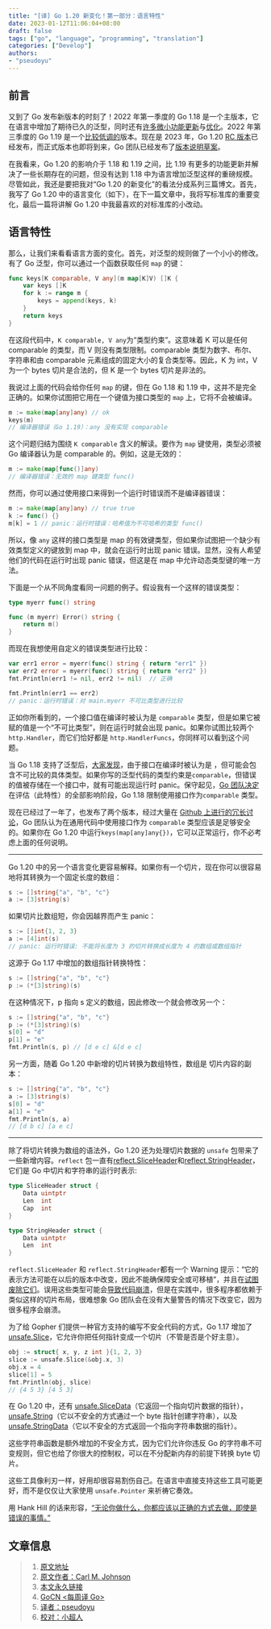 ```yaml
---
title: "[译] Go 1.20 新变化！第一部分：语言特性"
date: 2023-01-12T11:06:04+08:00
draft: false
tags: ["go", "language", "programming", "translation"]
categories: ["Develop"]
authors:
- "pseudoyu"
---
```


## 前言

又到了 Go 发布新版本的时刻了！2022 年第一季度的 Go 1.18 是一个主版本，它在语言中增加了期待已久的泛型，同时还有[许多微小功能更新](https://blog.carlmjohnson.net/post/2021/golang-118-minor-features/)与[优化](https://blog.carlmjohnson.net/post/2022/golang-118-even-more-minor-features/)。2022 年第三季度的 Go 1.19 是一个[比较低调的](https://blog.carlmjohnson.net/post/2022/golang-119-new-features/)版本。现在是 2023 年，Go 1.20 [RC 版本](https://groups.google.com/g/golang-nuts/c/HMUAm5j5raw/m/va3dxBFyAgAJ)已经发布，而正式版本也即将到来，Go 团队已经发布了[版本说明草案](https://tip.golang.org/doc/go1.20)。

在我看来，Go 1.20 的影响介于 1.18 和 1.19 之间，比 1.19 有更多的功能更新并解决了一些长期存在的问题，但没有达到 1.18 中为语言增加泛型这样的重磅规模。尽管如此，我还是要把我对“Go 1.20 的新变化”的看法分成系列三篇博文。首先，我写了 Go 1.20 中的语言变化（如下），在下一篇文章中，我将写标准库的重要变化，最后一篇将讲解 Go 1.20 中我最喜欢的对标准库的小改动。

## 语言特性

那么，让我们来看看语言方面的变化。首先，对泛型的规则做了一个小小的修改。有了 Go 泛型，你可以通过一个函数获取任何 `map` 的键：

```go
func keys[K comparable, V any](m map[K]V) []K {
    var keys []K
    for k := range m {
        keys = append(keys, k)
    }
    return keys
}
```

在这段代码中，`K comparable, V any`为“类型约束”。这意味着 K 可以是任何 comparable 的类型，而 V 则没有类型限制。comparable 类型为数字、布尔、字符串和由 comparable 元素组成的固定大小的复合类型等。因此，K 为 int，V 为一个 bytes 切片是合法的，但 K 是一个 bytes 切片是非法的。

我说过上面的代码会给你任何 `map` 的键，但在 Go 1.18 和 1.19 中，这并不是完全正确的。如果你试图把它用在一个键值为接口类型的 `map` 上，它将不会被编译。

```go
m := make(map[any]any) // ok
keys(m)
// 编译器错误（Go 1.19）：any 没有实现 comparable
```

这个问题归结为围绕 `K comparable` 含义的解读。要作为 `map` 键使用，类型必须被 Go 编译器认为是 comparable 的。例如，这是无效的：

```go
m := make(map[func()]any)
// 编译器错误：无效的 map 键类型 func()
```

然而，你可以通过使用接口来得到一个运行时错误而不是编译器错误：

```go
m := make(map[any]any) // true true
k := func() {}
m[k] = 1 // panic：运行时错误：哈希值为不可哈希的类型 func()
```

所以，像 `any` 这样的接口类型是 map 的有效键类型，但如果你试图把一个缺少有效类型定义的键放到 map 中，就会在运行时出现 panic 错误。显然，没有人希望他们的代码在运行时出现 panic 错误，但这是在 map 中允许动态类型键的唯一方法。

下面是一个从不同角度看同一问题的例子。假设我有一个这样的错误类型：

```go
type myerr func() string

func (m myerr) Error() string {
    return m()
}
```

而现在我想使用自定义的错误类型进行比较：

```go
var err1 error = myerr(func() string { return "err1" })
var err2 error = myerr(func() string { return "err2" })
fmt.Println(err1 != nil, err2 != nil)  // 正确

fmt.Println(err1 == err2)
// panic：运行时错误：对 main.myerr 不可比类型进行比较
```

正如你所看到的，一个接口值在编译时被认为是 `comparable` 类型，但是如果它被赋的值是一个“不可比类型”，则在运行时就会出现 panic。如果你试图比较两个 `http.Handler`，而它们恰好都是 `http.HandlerFuncs`，你同样可以看到这个问题。

当 Go 1.18 支持了泛型后，[大家发现](https://github.com/golang/go/issues/49587)，由于接口在编译时被认为是 ，但可能会包含不可比较的具体类型。如果你写的泛型代码的类型约束是`comparable`，但错误的值被存储在一个接口中，就有可能出现运行时 panic。保守起见，[Go 团队决定](https://github.com/golang/go/issues/50646)在评估（此特性）的全部影响阶段，Go 1.18 限制使用接口作为`comparable` 类型。

现在已经过了一年了，也发布了两个版本，经过大量在 [Github 上进行的冗长讨论](https://github.com/golang/go/issues/51338)，Go 团队认为在通用代码中使用接口作为 `comparable` 类型应该是足够安全的。如果你在 Go 1.20 中运行`keys(map[any]any{})`，它可以正常运行，你不必考虑上面的任何说明。

---

Go 1.20 中的另一个语言变化更容易解释。如果你有一个切片，现在你可以很容易地将其转换为一个固定长度的数组：

```go
s := []string{"a", "b", "c"}
a := [3]string(s)
```

如果切片比数组短，你会因越界而产生 panic：

```go
s := []int{1, 2, 3}
a := [4]int(s)
// panic: 运行时错误: 不能将长度为 3 的切片转换成长度为 4 的数组或数组指针
```

这源于 Go 1.17 中增加的数组指针转换特性：

```go
s := []string{"a", "b", "c"}
p := (*[3]string)(s)
```

在这种情况下，p 指向 s 定义的数组，因此修改一个就会修改另一个：

```go
s := []string{"a", "b", "c"}
p := (*[3]string)(s)
s[0] = "d"
p[1] = "e"
fmt.Println(s, p) // [d e c] &[d e c]
```

另一方面，随着 Go 1.20 中新增的切片转换为数组特性，数组是 切片内容的副本：

```go
s := []string{"a", "b", "c"}
a := [3]string(s)
s[0] = "d"
a[1] = "e"
fmt.Println(s, a)
// [d b c] [a e c]
```

---

除了将切片转换为数组的语法外，Go 1.20 还为处理切片数据的 `unsafe` 包带来了一些新增内容。`reflect` 包一直有[reflect.SliceHeader](https://pkg.go.dev/reflect#SliceHeader)和[reflect.StringHeader](https://pkg.go.dev/reflect#StringHeader)，它们是 Go 中切片和字符串的运行时表示:

```go
type SliceHeader struct {
    Data uintptr
    Len  int
    Cap  int
}

type StringHeader struct {
    Data uintptr
    Len  int
}
```

`reflect.SliceHeader` 和 `reflect.StringHeader`都有一个 Warning 提示：“它的表示方法可能在以后的版本中改变，因此不能确保障安全或可移植”，并且在[试图废除它们](https://go-review.googlesource.com/c/go/+/401434)。误用这些类型可能会[导致代码崩溃](https://github.com/golang/go/issues/40701)，但是在实践中，很多程序都依赖于类似这样的切片布局，很难想象 Go 团队会在没有大量警告的情况下改变它，因为很多程序会崩溃。

为了给 Gopher 们提供一种官方支持的编写不安全代码的方式，Go 1.17 增加了[unsafe.Slice](https://pkg.go.dev/unsafe#Slice)，它允许你把任何指针变成一个切片（不管是否是个好主意）。

```go
obj := struct{ x, y, z int }{1, 2, 3}
slice := unsafe.Slice(&obj.x, 3)
obj.x = 4
slice[1] = 5
fmt.Println(obj, slice)
// {4 5 3} [4 5 3]
```

在 Go 1.20 中，还有 [unsafe.SliceData](https://pkg.go.dev/unsafe@go1.20rc2#SliceData)（它返回一个指向切片数据的指针），[unsafe.String](https://pkg.go.dev/unsafe@go1.20rc2#String)（它以不安全的方式通过一个 byte 指针创建字符串），以及 [unsafe.StringData](https://pkg.go.dev/unsafe@go1.20rc2#StringData)（它以不安全的方式返回一个指向字符串数据的指针）。

这些字符串函数是额外增加的不安全方式，因为它们允许你违反 Go 的字符串不可变规则，但它也给了你很大的控制权，可以在不分配新内存的前提下转换 byte 切片。

这些工具像利刃一样，好用却很容易割伤自己。在语言中直接支持这些工具可能更好，而不是仅仅让大家使用 `unsafe.Pointer` 来祈祷它奏效。

用 Hank Hill 的话来形容，[“无论你做什么，你都应该以正确的方式去做，即使是错误的事情。”](https://www.getyarn.io/yarn-clip/08e52ddd-63ee-429b-b40c-b12c8ff6670b)

## 文章信息

> 1. [原文地址](https://blog.carlmjohnson.net/post/2023/golang-120-language-changes/)
> 2. [原文作者：Carl M. Johnson](https://carlmjohnson.net/)
> 3. [本文永久链接](https://github.com/gocn/translator/blob/master/2023/w02_golang_120_language_changes.md)
> 4. [GoCN <每周译 Go>](https://github.com/gocn/translator)
> 5. [译者：pseudoyu](https://github.com/pseudoyu)
> 6. [校对：小超人](https://github.com/focozz)
